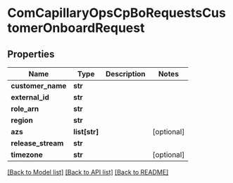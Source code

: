 # ComCapillaryOpsCpBoRequestsCustomerOnboardRequest

## Properties
Name | Type | Description | Notes
------------ | ------------- | ------------- | -------------
**customer_name** | **str** |  | 
**external_id** | **str** |  | 
**role_arn** | **str** |  | 
**region** | **str** |  | 
**azs** | **list[str]** |  | [optional] 
**release_stream** | **str** |  | 
**timezone** | **str** |  | [optional] 

[[Back to Model list]](../README.md#documentation-for-models) [[Back to API list]](../README.md#documentation-for-api-endpoints) [[Back to README]](../README.md)

